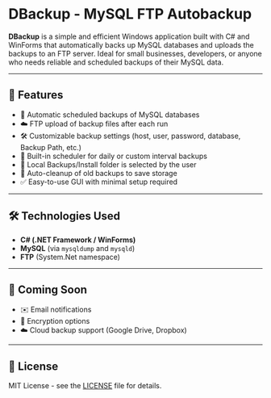 # DBackup - MySQL FTP Autobackup

**DBackup** is a simple and efficient Windows application built with C# and WinForms that automatically backs up MySQL databases and uploads the backups to an FTP server. Ideal for small businesses, developers, or anyone who needs reliable and scheduled backups of their MySQL data.

---

## 🚀 Features

- 🔁 Automatic scheduled backups of MySQL databases  
- ☁️ FTP upload of backup files after each run  
- 🛠️ Customizable backup settings (host, user, password, database, Backup Path, etc.)  
- 📅 Built-in scheduler for daily or custom interval backups  
- 💾 Local Backups/Install folder is selected by the user
- 🧹 Auto-cleanup of old backups to save storage  
- ✅ Easy-to-use GUI with minimal setup required

---

## 🛠️ Technologies Used

- **C# (.NET Framework / WinForms)**
- **MySQL** (via `mysqldump` and `mysqld`)
- **FTP** (System.Net namespace)

---

## 📌 Coming Soon

- ✉️ Email notifications  
- 🔐 Encryption options  
- ☁️ Cloud backup support (Google Drive, Dropbox)

---

## 📄 License

MIT License - see the [LICENSE](LICENSE) file for details.
